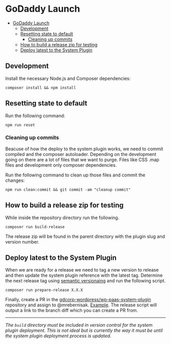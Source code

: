 # GoDaddy Launch

- [GoDaddy Launch](#godaddy-launch)
	- [Development](#development)
	- [Resetting state to default](#resetting-state-to-default)
		- [Cleaning up commits](#cleaning-up-commits)
	- [How to build a release zip for testing](#how-to-build-a-release-zip-for-testing)
	- [Deploy latest to the System Plugin](#deploy-latest-to-the-system-plugin)


## Development

Install the necessary Node.js and Composer dependencies:
```
composer install && npm install
```

## Resetting state to default

Run the following command:

`npm run reset`

### Cleaning up commits

Beacuse of how the deploy to the system plugin works, we need to commit compiled and the composer autoloader. Depending on the development going on there are a lot of files that we want to purge. Files like CSS .map files and development only composer dependencies.

Run the following command to clean up those files and commit the changes:
```
npm run clean:commit && git commit -am "cleanup commit"
```

## How to build a release zip for testing

While inside the repository directory run the following.
```
composer run build-release
```

The release zip will be found in the parent directory with the plugin slug and version number.

## Deploy latest to the System Plugin

When we are ready for a release we need to tag a new version to release and then update the system plugin reference with the latest tag. Determine the next release tag using [semantic versionaing](https://semver.org/) and run the following script.

`composer run prepare-release X.X.X`

Finally, create a PR in the [gdcorp-wordpress/wp-paas-system-plugin](https://github.com/gdcorp-wordpress/wp-paas-system-plugin) repository and assign to @mrebernisak. [Example](https://github.com/gdcorp-wordpress/wp-paas-system-plugin/pull/10). The release script will output a link to the branch diff which you can create a PR from.

---
*The `build` directory must be included in version control for the system plugin deployment. This is not ideal but is currently the way it must be until the system plugin deployment process is updated.*
